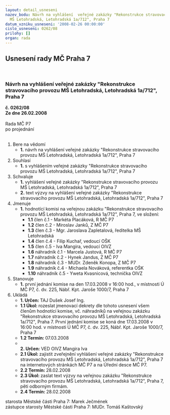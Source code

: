 ```yaml
---
layout: detail_usneseni
nazev_bodu: Návrh na vyhlášení  veřejné zakázky "Rekonstrukce stravovacího provozu
  MŠ Letohradská, Letohradská 1a/712", Praha 7
datum_vzniku_usneseni: '2008-02-26 00:00:00'
cislo_usneseni: 0262/08
prilohy: []
organ: rada
---
```

<div id="ucUsn_pList" class="usn">
	<span><h2>Usnesení rady MČ Praha 7 </h2>
<br></span><div class="standBody">
<span><h3>Návrh na vyhlášení  veřejné zakázky "Rekonstrukce stravovacího provozu MŠ Letohradská, Letohradská 1a/712", Praha 7</h3></span><div class="center">
		<strong>č. 0262/08</strong><br>
	</div>
<div class="center">
		<strong>Ze dne 26.02.2008</strong><br><br>
	</div>Rada MČ P7<br> po projednání<br><br><ol>
<li>Bere na vědomí<ul><li>
<strong>1.</strong> návrh na vyhlášení  veřejné zakázky "Rekonstrukce stravovacího provozu MŠ Letohradská, Letohradská 1a/712", Praha 7</li></ul>
</li>
<li>Souhlasí<ul><li>
<strong>1.</strong> s vyhlášením veřejné zakázky "Rekonstrukce stravovacího provozu MŠ Letohradská, Letohradská 1a/712", Praha 7</li></ul>
</li>
<li>Schvaluje<ul>
<li>
<strong>1.</strong> vyhlášení  veřejné zakázky "Rekonstrukce stravovacího provozu MŠ Letohradská, Letohradská 1a/712", Praha 7</li>
<li>
<strong>2.</strong> text výzvy na vyhlášení  veřejné zakázky "Rekonstrukce stravovacího provozu MŠ Letohradská, Letohradská 1a/712", Praha 7</li>
</ul>
</li>
<li>Jmenuje<ul><li>
<strong>1.</strong> hodnotící komisi na veřejnou zakázku "Rekonstrukce stravovacího provozu MŠ Letohradská, Letohradská 1a/712", Praha 7, ve složení:<ul>
<li>
<strong>1.1</strong> člen č.1 - Markéta Placáková, R MČ P7</li>
<li>
<strong>1.2</strong> člen č.2 - Miroslav Janků, Z MČ P7</li>
<li>
<strong>1.3</strong> člen č.3 - Mgr. Jaroslava Zapletalová, ředitelka MŠ Letohradská</li>
<li>
<strong>1.4</strong> člen č.4 - Filip Kuchař, vedoucí OŠK</li>
<li>
<strong>1.5</strong> člen č.5 - Iva Mangira, vedoucí OIVZ</li>
<li>
<strong>1.6</strong> náhradník č.1 - Marcela Justová, R MČ P7</li>
<li>
<strong>1.7</strong> náhradník č.2 - Hynek Jandus, Z MČ P7</li>
<li>
<strong>1.8</strong> náhradník č.3 - MUDr. Zdeněk Konopa,  Z MČ P7</li>
<li>
<strong>1.9</strong> náhradník č.4 - Michaela Nováková, referentka OŠK</li>
<li>
<strong>1.10</strong> náhradník č.5 - Yweta Kvasnicová, technička OIVZ</li>
</ul>
</li></ul>
</li>
<li>Stanovuje<ul><li>
<strong>1.</strong> první jednání komise na den  17.03.2008 v 16:00 hod.,  v místnosti Ú MČ P7, č. dv. 225, Nábř. Kpt. Jaroše 1000/7, Praha 7     </li></ul>
</li>
<li>Ukládá<ul>
<li>
<strong>1. Určen: </strong>TAJ Dušek Josef Ing.</li>
<li>
<strong>1.1 Úkol: </strong>rozeslat jmenovací dekrety dle tohoto usnesení všem členům hodnotící komise, vč. náhradníků na veřejnou zakázku "Rekonstrukce stravovacího provozu MŠ Letohradská, Letohradská 1a/712", Praha 7. První jednání komise se koná dne 17.03.2008 v 16:00 hod. v místnosti Ú MČ P7, č. dv. 225, Nábř. Kpt. Jaroše 1000/7, Praha 7 </li>
<li>
<strong>1.2 Termín: </strong>07.03.2008</li>
<li>
<strong><br>2. Určen: </strong>VED OIVZ Mangira Iva</li>
<li>
<strong>2.1 Úkol: </strong>zajistit zveřejnění vyhlášení veřejné zakázky "Rekonstrukce stravovacího provozu MŠ Letohradská, Letohradská 1a/712", Praha 7 na internetových stránkách MČ P7 a  na Úřední desce  MČ P7. </li>
<li>
<strong>2.2 Termín: </strong>28.02.2008</li>
<li>
<strong>2.3 Úkol: </strong>zaslat text výzvy na veřejnou zakázku  "Rekonstrukce stravovacího provozu MŠ Letohradská, Letohradská 1a/712", Praha 7, pěti odborným firmám. </li>
<li>
<strong>2.4 Termín: </strong>28.02.2008</li>
</ul>
</li>
</ol>starosta Městské části Praha 7: Marek Ječmének<br>zástupce starosty Městské části Praha 7: MUDr. Tomáš Kaštovský 
</div>
</div>